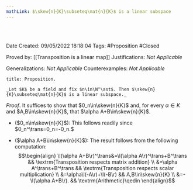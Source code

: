 ```yaml
---
mathLink: $\skew{n}{K}\subseteq\mat{n}{K}$ is a linear subspace
---
```


<br />
<br />

Date Created: 09/05/2022 18:18:04
Tags: #Proposition #Closed

Proved by: [[Transposition is a linear map]]
Justifications: _Not Applicable_

Generalizations: _Not Applicable_
Counterexamples: _Not Applicable_

``` ad-Proposition
title: Proposition.

_Let $K$ be a field and fix $n\in\N^\ast$. Then $\skew{n}{K}\subseteq\mat{n}{K}$ is a linear subspace._

```

_Proof_. It suffices to show that $0_n\in\skew{n}{K}$ and, for every $\alpha\in K$ and $A,B\in\skew{n}{K}$, that $\alpha A+B\in\skew{n}{K}$.
* ($0_n\in\skew{n}{K}$): This follows readily since $0_n^\trans=0_n=-0_n.$

* ($\alpha A+B\in\skew{n}{K}$): The result follows from the following computation:
$$\begin{align}
    \l(\alpha A+B\r)^\trans&=\l(\alpha A\r)^\trans+B^\trans && \textrm{Transposition respects matrix addition} \\
    &=\alpha A^\trans+B^\trans && \textrm{Transposition respects scalar multiplication} \\
    &=\alpha\l(-A\r)+\l(-B\r) && A,B\in\skew{n}{K} \\
    &=-\l(\alpha A+B\r). && \textrm{Arithmetic}\qedin
\end{align}$$
